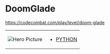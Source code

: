# DoomGlade 

https://codecombat.com/play/level/doom-glade
<table>
<tr>
<td>

![Hero Picture](hero.png?raw=true "Hero Picture")

</td>
<td>
<ul>
<li>

[PYTHON](DoomGlade.py)

</li>
</td>
</tr>
<table>